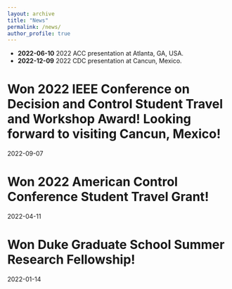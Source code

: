```yaml
---
layout: archive
title: "News"
permalink: /news/
author_profile: true
---
```

- __2022-06-10__ 2022 ACC presentation at Atlanta, GA, USA. 
- __2022-12-09__ 2022 CDC presentation at Cancun, Mexico. 


# Won 2022 IEEE Conference on Decision and Control Student Travel and Workshop Award! Looking forward to visiting Cancun, Mexico! 
2022-09-07

# Won 2022 American Control Conference Student Travel Grant! 
2022-04-11

# Won Duke Graduate School Summer Research Fellowship! 
2022-01-14
